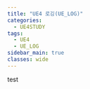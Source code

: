 ```yaml
---
title: "UE4 로깅(UE_LOG)"
categories:
  - UE4STUDY
tags:
  - UE4
  - UE_LOG
sidebar_main: true
classes: wide
---
```


test